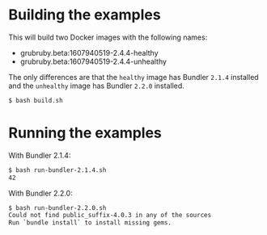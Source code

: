 # Building the examples

This will build two Docker images with the following names:

- grubruby.beta:1607940519-2.4.4-healthy
- grubruby.beta:1607940519-2.4.4-unhealthy

The only differences are that the `healthy` image has Bundler `2.1.4` installed and the `unhealthy` image has Bundler `2.2.0` installed.

```bash
$ bash build.sh
```

# Running the examples

With Bundler 2.1.4:

```bash
$ bash run-bundler-2.1.4.sh
42
```

With Bundler 2.2.0:

```bash
$ bash run-bundler-2.2.0.sh
Could not find public_suffix-4.0.3 in any of the sources
Run `bundle install` to install missing gems.
```
